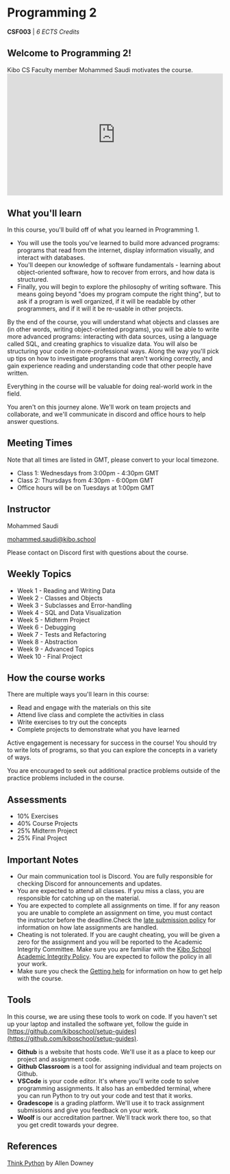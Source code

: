 # Programming 2

**CSF003** | _6 ECTS Credits_

## Welcome to Programming 2!

<aside>
Kibo CS Faculty member Mohammed Saudi motivates the course.
</aside>

<div style="position: relative; padding-bottom: 56.25%; height: 0;"><iframe src="https://www.youtube.com/embed/g1SV-Lhgix0?rel=0" title="YouTube video player" frameborder="0" allow="accelerometer; autoplay; clipboard-write; encrypted-media; gyroscope; picture-in-picture" allowfullscreen style="position: absolute; top: 0; left: 0; width: 100%; height: 100%;"></iframe></div>

## What you'll learn

In this course, you'll build off of what you learned in Programming 1.

- You will use the tools you've learned to build more advanced programs:
programs that read from the internet, display information visually, and
interact with databases.
- You'll deepen our knowledge of software fundamentals - learning about
object-oriented software, how to recover from errors, and how data
is structured.
- Finally, you will begin to explore the philosophy of writing software.
This means going beyond "does my program compute the right thing",
but to ask if a program is well organized, if it will be readable by
other programmers, and if it will it be re-usable in other projects.

By the end of the course, you will understand what objects and classes are
(in other words, writing object-oriented programs),
you will be able to write more advanced programs:
interacting with data sources, using a language called SQL,
and creating graphics to visualize data. You will
also be structuring your code in more-professional ways.
Along the way you'll pick up tips on how to investigate programs that aren't working correctly, and gain experience reading and understanding code that other people have written.

Everything in the course will be valuable for doing real-world work in the field.



You aren't on this journey alone. We'll work on team projects and collaborate, and we'll communicate in discord and office hours to help answer questions.

## Meeting Times

Note that all times are listed in GMT, please convert to your local timezone.

- Class 1: Wednesdays from 3:00pm - 4:30pm GMT
- Class 2: Thursdays from 4:30pm - 6:00pm GMT
- Office hours will be on Tuesdays at 1:00pm GMT

## Instructor

Mohammed Saudi

[mohammed.saudi@kibo.school](mailto:mohammed.saudi@kibo.school)

Please contact on Discord first with questions about the course.

## Weekly Topics

- Week 1 - Reading and Writing Data
- Week 2 - Classes and Objects
- Week 3 - Subclasses and Error-handling
- Week 4 - SQL and Data Visualization
- Week 5 - Midterm Project
- Week 6 - Debugging
- Week 7 - Tests and Refactoring
- Week 8 - Abstraction
- Week 9 - Advanced Topics
- Week 10 - Final Project

## How the course works

There are multiple ways you'll learn in this course:

- Read and engage with the materials on this site
- Attend live class and complete the activities in class
- Write exercises to try out the concepts
- Complete projects to demonstrate what you have learned

Active engagement is necessary for success in the course! You should try to
write lots of programs, so that you can explore the concepts in a variety of
ways.

You are encouraged to seek out additional practice problems outside of the
practice problems included in the course.

## Assessments

- 10% Exercises
- 40% Course Projects
- 25% Midterm Project
- 25% Final Project

## Important Notes

- Our main communication tool is Discord. You are fully responsible for checking Discord for announcements and updates.
- You are expected to attend all classes. If you miss a class, you are responsible for catching up on the material.
- You are expected to complete all assignments on time. If for any reason you are unable to complete an assignment on time, you must contact the instructor before the deadline.Check the [late submission policy](lessons/course-projects.md#late-policy) for information on how late assignments are handled.
- Cheating is not tolerated. If you are caught cheating, you will be given a zero for the assignment and you will be reported to the Academic Integrity Committee. Make sure you are familiar with the [Kibo School Academic Integrity Policy](lessons/course-projects.html#academic-integrity). You are expected to follow the policy in all your work.
- Make sure you check the [Getting help](lessons/asking-for-help.md) for information on how to get help with the course.

## Tools

In this course, we are using these tools to work on code. If you haven't set up
your laptop and installed the software yet, follow the guide in
[https://github.com/kiboschool/setup-guides](https://github.com/kiboschool/setup-guides).

- **Github** is a website that hosts code. We'll use it as a place to keep our project and assignment code.
- **Github Classroom** is a tool for assigning individual and team projects on Github.
- **VSCode** is your code editor. It's where you'll write code to solve
  programming assignments. It also has an embedded terminal, where you can run
  Python to try out your code and test that it works.
- **Gradescope** is a grading platform. We'll use it to track assignment
  submissions and give you feedback on your work.
- **Woolf** is our accreditation partner. We'll track work there too, so that
  you get credit towards your degree.

## References

<a href="https://greenteapress.com/wp/think-python/" target="_blank">Think Python</a>
by Allen Downey
